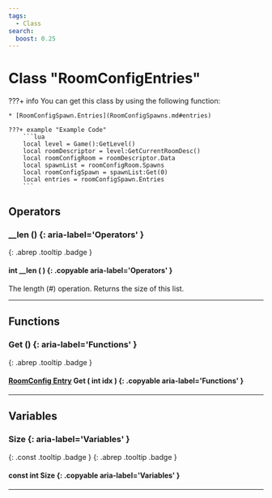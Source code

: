 ```yaml
---
tags:
  - Class
search:
  boost: 0.25
---
```

# Class "RoomConfigEntries"

???+ info
    You can get this class by using the following function:

    * [RoomConfigSpawn.Entries](RoomConfigSpawns.md#entries)

    ???+ example "Example Code"
        ```lua
        local level = Game():GetLevel()
        local roomDescriptor = level:GetCurrentRoomDesc()
        local roomConfigRoom = roomDescriptor.Data
        local spawnList = roomConfigRoom.Spawns
        local roomConfigSpawn = spawnList:Get(0)
        local entries = roomConfigSpawn.Entries
        ```

## Operators
### __len () {: aria-label='Operators' }
[ ](#){: .abrep .tooltip .badge }
#### int __len ( ) {: .copyable aria-label='Operators' }

The length (#) operation. Returns the size of this list.

___
## Functions
### Get () {: aria-label='Functions' }
[ ](#){: .abrep .tooltip .badge }
#### [RoomConfig Entry](RoomConfig_Entry.md) Get ( int idx ) {: .copyable aria-label='Functions' }

___
## Variables
### Size {: aria-label='Variables' }
[ ](#){: .const .tooltip .badge } [ ](#){: .abrep .tooltip .badge }
#### const int Size  {: .copyable aria-label='Variables' }

___
